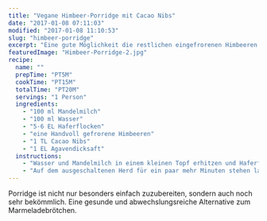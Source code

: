 ```yaml
---
title: "Vegane Himbeer-Porridge mit Cacao Nibs"
date: "2017-01-08 07:11:03"
modified: "2017-01-08 11:10:53"
slug: "himbeer-porridge"
excerpt: "Eine gute Möglichkeit die restlichen eingefrorenen Himbeeren des letzten Sommers aufzubrauchen. Ein einfaches und leckeres Frühstücks-Rezept."
featuredImage: "Himbeer-Porridge-2.jpg"
recipe:
  name: ""
  prepTime: "PT5M"
  cookTime: "PT15M"
  totalTime: "PT20M"
  servings: "1 Person"
  ingredients:
    - "100 ml Mandelmilch"
    - "100 ml Wasser"
    - "5-6 EL Haferflocken"
    - "eine Handvoll gefrorene Himbeeren"
    - "1 TL Cacao Nibs"
    - "1 EL Agavendicksaft"
  instructions:
    - "Wasser und Mandelmilch in einem kleinen Topf erhitzen und Haferflocken einrühren. Für ca. 10 Minuten bei geringer Hitze köcheln lassen. Häufig umrühren um sicherzugehen, dass nichts anbrennt. Dann die gefrorenen Himbeeren zugeben und gut untermischen."
    - "Auf dem ausgeschaltenen Herd für ein paar mehr Minuten stehen lassen. Wenn Himbeeren vollständig aufgetaut sind und sich gut mit dem Porridge verbunden haben. In Schalen füllen, mit Agavendicksaft und Cacao Nibs garnieren und noch warm genießen."
---
```


Porridge ist nicht nur besonders einfach zuzubereiten, sondern auch noch sehr bekömmlich. Eine gesunde und abwechslungsreiche Alternative zum Marmeladebrötchen.